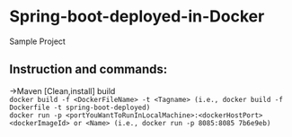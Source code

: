 # Spring-boot-deployed-in-Docker
Sample Project

## Instruction and commands: <br/>
->Maven [Clean,install] build <br/>
```docker build -f <DockerFileName> -t <Tagname> (i.e., docker build -f Dockerfile -t spring-boot-deployed)```<br/>
```docker run -p <portYouWantToRunInLocalMachine>:<dockerHostPort> <dockerImageId> or <Name> (i.e., docker run -p 8085:8085 7b6e9eb)```
